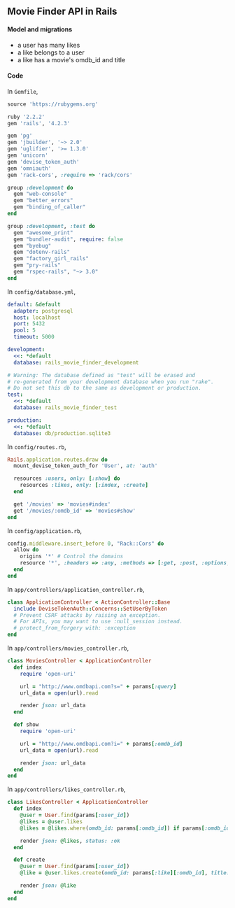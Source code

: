 ## Movie Finder API in Rails

#### Model and migrations
- a user has many likes
- a like belongs to a user
- a like has a movie's omdb_id and title

#### Code

In `Gemfile`,

```ruby
source 'https://rubygems.org'

ruby '2.2.2'
gem 'rails', '4.2.3'

gem 'pg'
gem 'jbuilder', '~> 2.0'
gem 'uglifier', '>= 1.3.0'
gem 'unicorn'
gem 'devise_token_auth'
gem 'omniauth'
gem 'rack-cors', :require => 'rack/cors'

group :development do
  gem "web-console"
  gem "better_errors"
  gem "binding_of_caller"
end

group :development, :test do
  gem "awesome_print"
  gem "bundler-audit", require: false
  gem "byebug"
  gem "dotenv-rails"
  gem "factory_girl_rails"
  gem "pry-rails"
  gem "rspec-rails", "~> 3.0"
end

```

In `config/database.yml`,

```yaml
default: &default
  adapter: postgresql
  host: localhost
  port: 5432
  pool: 5
  timeout: 5000

development:
  <<: *default
  database: rails_movie_finder_development

# Warning: The database defined as "test" will be erased and
# re-generated from your development database when you run "rake".
# Do not set this db to the same as development or production.
test:
  <<: *default
  database: rails_movie_finder_test

production:
  <<: *default
  database: db/production.sqlite3
```

In `config/routes.rb`,

```ruby
Rails.application.routes.draw do
  mount_devise_token_auth_for 'User', at: 'auth'

  resources :users, only: [:show] do
    resources :likes, only: [:index, :create]
  end

  get '/movies' => 'movies#index'
  get '/movies/:omdb_id' => 'movies#show'
end

```

In `config/application.rb`,

```ruby
config.middleware.insert_before 0, "Rack::Cors" do
  allow do
    origins '*' # Control the domains
    resource '*', :headers => :any, :methods => [:get, :post, :options, :put, :patch, :delete] # Control the resources
  end
end
```

In `app/controllers/application_controller.rb`,

```ruby
class ApplicationController < ActionController::Base
  include DeviseTokenAuth::Concerns::SetUserByToken
  # Prevent CSRF attacks by raising an exception.
  # For APIs, you may want to use :null_session instead.
  # protect_from_forgery with: :exception
end
```

In `app/controllers/movies_controller.rb`,

```ruby
class MoviesController < ApplicationController
  def index
    require 'open-uri'

    url = "http://www.omdbapi.com?s=" + params[:query]
    url_data = open(url).read

    render json: url_data
  end

  def show
    require 'open-uri'

    url = "http://www.omdbapi.com?i=" + params[:omdb_id]
    url_data = open(url).read

    render json: url_data
  end
end
```

In `app/controllers/likes_controller.rb`,

```ruby
class LikesController < ApplicationController
  def index
    @user = User.find(params[:user_id])
    @likes = @user.likes
    @likes = @likes.where(omdb_id: params[:omdb_id]) if params[:omdb_id]

    render json: @likes, status: :ok
  end

  def create
    @user = User.find(params[:user_id])
    @like = @user.likes.create(omdb_id: params[:like][:omdb_id], title: params[:like][:title])

    render json: @like
  end
end
```